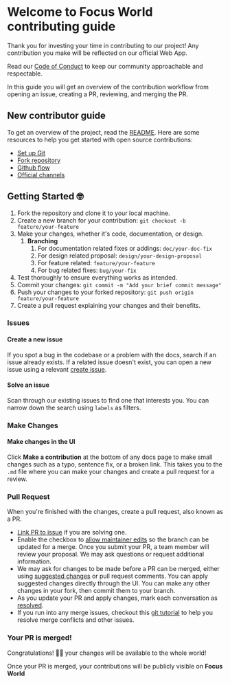 # Welcome to **Focus World** contributing guide

Thank you for investing your time in contributing to our project! Any contribution you make will be reflected on our official Web App.

Read our [Code of Conduct](./CODE_OF_CONDUCT.md) to keep our community approachable and respectable.

In this guide you will get an overview of the contribution workflow from opening an issue, creating a PR, reviewing, and merging the PR.

## New contributor guide

To get an overview of the project, read the [README](README.md). Here are some resources to help you get started with open source contributions:

- [Set up Git](https://docs.github.com/en/get-started/quickstart/set-up-git)
- [Fork repository](https://docs.github.com/en/get-started/quickstart/contributing-to-projects#about-forking)
- [Github flow](https://docs.github.com/en/get-started/quickstart/github-flow)
- [Official channels](https://docs.github.com/en/get-started/quickstart/communicating-on-github)

## Getting Started 🤓

1. Fork the repository and clone it to your local machine.
2. Create a new branch for your contribution: `git checkout -b feature/your-feature`
3. Make your changes, whether it's code, documentation, or design.
   1. **Branching**
      1. For documentation related fixes or addings: `doc/your-doc-fix`
      1. For design related proposal: `design/your-design-proposal`
      1. For feature related: `feature/your-feature`
      1. For bug related fixes: `bug/your-fix`
4. Test thoroughly to ensure everything works as intended.
5. Commit your changes: `git commit -m "Add your brief commit message"`
6. Push your changes to your forked repository: `git push origin feature/your-feature`
7. Create a pull request explaining your changes and their benefits.

### Issues

#### Create a new issue

If you spot a bug in the codebase or a problem with the docs, search if an issue already exists. If a related issue doesn't exist, you can open a new issue using a relevant [create issue](https://docs.github.com/en/issues/tracking-your-work-with-issues/creating-an-issue).

#### Solve an issue

Scan through our existing issues to find one that interests you. You can narrow down the search using `labels` as filters.

### Make Changes

#### Make changes in the UI

Click **Make a contribution** at the bottom of any docs page to make small changes such as a typo, sentence fix, or a broken link. This takes you to the `.md` file where you can make your changes and create a pull request for a review.

### Pull Request

When you're finished with the changes, create a pull request, also known as a PR.

- [Link PR to issue](https://docs.github.com/en/issues/tracking-your-work-with-issues/linking-a-pull-request-to-an-issue) if you are solving one.
- Enable the checkbox to [allow maintainer edits](https://docs.github.com/en/github/collaborating-with-issues-and-pull-requests/allowing-changes-to-a-pull-request-branch-created-from-a-fork) so the branch can be updated for a merge.
  Once you submit your PR, a team member will review your proposal. We may ask questions or request additional information.
- We may ask for changes to be made before a PR can be merged, either using [suggested changes](https://docs.github.com/en/github/collaborating-with-issues-and-pull-requests/incorporating-feedback-in-your-pull-request) or pull request comments. You can apply suggested changes directly through the UI. You can make any other changes in your fork, then commit them to your branch.
- As you update your PR and apply changes, mark each conversation as [resolved](https://docs.github.com/en/github/collaborating-with-issues-and-pull-requests/commenting-on-a-pull-request#resolving-conversations).
- If you run into any merge issues, checkout this [git tutorial](https://github.com/skills/resolve-merge-conflicts) to help you resolve merge conflicts and other issues.

### Your PR is merged!

Congratulations! 🎉🥳 your changes will be available to the whole world!

Once your PR is merged, your contributions will be publicly visible on **Focus World**
